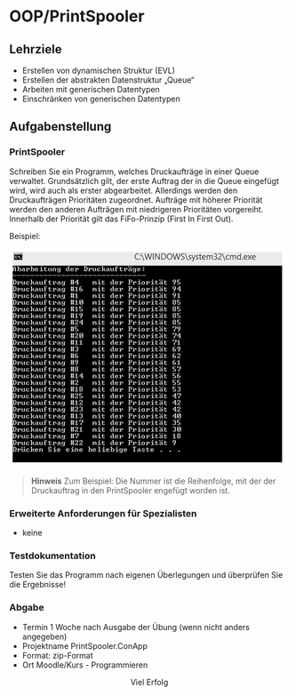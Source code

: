 # OOP/PrintSpooler

## Lehrziele

* Erstellen von dynamischen Struktur (EVL)
* Erstellen der abstrakten Datenstruktur „Queue“
* Arbeiten mit generischen Datentypen
* Einschränken von generischen Datentypen

## Aufgabenstellung

### PrintSpooler

Schreiben Sie ein Programm, welches Druckaufträge in einer Queue verwaltet. Grundsätzlich gilt, der
erste Auftrag der in die Queue eingefügt wird, wird auch als erster abgearbeitet. Allerdings werden
den Druckaufträgen Prioritäten zugeordnet. Aufträge mit höherer Priorität werden den anderen
Aufträgen mit niedrigeren Prioritäten vorgereiht. Innerhalb der Priorität gilt das FiFo-Prinzip (First In
First Out).

Beispiel:

![screenshot](screenshot.png)

> **Hinweis**
Zum Beispiel: Die Nummer ist die Reihenfolge, mit der der Druckauftrag in den PrintSpooler engefügt
worden ist.

### Erweiterte Anforderungen für Spezialisten

* keine

### Testdokumentation

Testen Sie das Programm nach eigenen Überlegungen und überprüfen Sie die Ergebnisse!

### Abgabe

* Termin 1 Woche nach Ausgabe der Übung (wenn nicht anders angegeben)
* Projektname PrintSpooler.ConApp
* Format: zip-Format
* Ort Moodle/Kurs - Programmieren

<center>Viel Erfolg</center>
